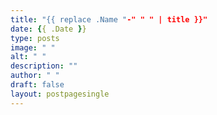 ```yaml
---
title: "{{ replace .Name "-" " " | title }}"
date: {{ .Date }}
type: posts
image: " "
alt: " "
description: ""
author: " "
draft: false
layout: postpagesingle
---
```

